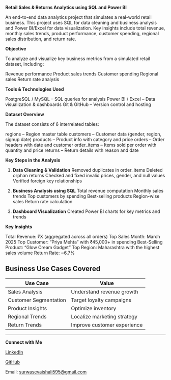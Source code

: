 **Retail Sales & Returns Analytics using SQL and Power BI**

An end-to-end data analytics project that simulates a real-world retail business. This project uses SQL for data cleaning and business analysis and Power BI/Excel for data visualization. Key insights include total revenue, monthly sales trends, product performance, customer spending, regional sales distribution, and return rate.

**Objective**

To analyze and visualize key business metrics from a simulated retail dataset, including:

Revenue performance
Product sales trends
Customer spending
Regional sales
Return rate analysis

**Tools & Technologies Used**

PostgreSQL / MySQL – SQL queries for analysis
Power BI / Excel – Data visualization & dashboards
Git & GitHub – Version control and hosting

**Dataset Overview**

The dataset consists of 6 interrelated tables:

regions – Region master table
customers – Customer data (gender, region, signup date)
products – Product info with category and price
orders – Order headers with date and customer
order_items – Items sold per order with quantity and price
returns – Return details with reason and date


 **Key Steps in the Analysis**
 
1. **Data Cleaning & Validation**
    Removed duplicates in order_items
    Deleted orphan returns
    Checked and fixed invalid prices, gender, and null values
    Verified foreign key relationships

2. **Business Analysis using SQL**
    Total revenue computation
    Monthly sales trends
    Top customers by spending
    Best-selling products
    Region-wise sales
    Return rate calculation

3. **Dashboard Visualization**
    Created Power BI charts for key metrics and trends

**Key Insights**

Total Revenue: ₹X (aggregated across all orders)
Top Sales Month: March 2025
Top Customer: “Priya Mehta” with ₹45,000+ in spending
Best-Selling Product: “Glow Cream Gadget”
Top Region: Maharashtra with the highest sales volume
Return Rate: ~6.7%


Business Use Cases Covered
-------------------------------------------------------
| Use Case              | Value                       |
| --------------------- | --------------------------- |
| Sales Analysis        | Understand revenue growth   |
| Customer Segmentation | Target loyalty campaigns    |
| Product Insights      | Optimize inventory          |
| Regional Trends       | Localize marketing strategy |
| Return Trends         | Improve customer experience |
-------------------------------------------------------

**Connect with Me**

[LinkedIn](https://www.linkedin.com/in/vaishali-s-579a672b8/)

[GitHub](https://github.com/Vaishuu98)

Email: surwasevaishali595@gmail.com
